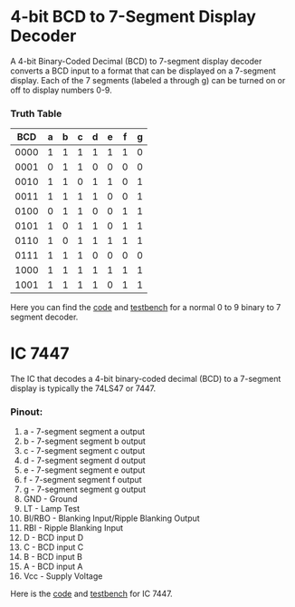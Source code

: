 # 4-bit BCD to 7-Segment Display Decoder

A 4-bit Binary-Coded Decimal (BCD) to 7-segment display decoder converts a BCD input to a format that can be displayed on a 7-segment display. Each of the 7 segments (labeled a through g) can be turned on or off to display numbers 0-9.

### Truth Table

| BCD | a | b | c | d | e | f | g |
|-----|---|---|---|---|---|---|---|
| 0000| 1 | 1 | 1 | 1 | 1 | 1 | 0 |  // 0
| 0001| 0 | 1 | 1 | 0 | 0 | 0 | 0 |  // 1
| 0010| 1 | 1 | 0 | 1 | 1 | 0 | 1 |  // 2
| 0011| 1 | 1 | 1 | 1 | 0 | 0 | 1 |  // 3
| 0100| 0 | 1 | 1 | 0 | 0 | 1 | 1 |  // 4
| 0101| 1 | 0 | 1 | 1 | 0 | 1 | 1 |  // 5
| 0110| 1 | 0 | 1 | 1 | 1 | 1 | 1 |  // 6
| 0111| 1 | 1 | 1 | 0 | 0 | 0 | 0 |  // 7
| 1000| 1 | 1 | 1 | 1 | 1 | 1 | 1 |  // 8
| 1001| 1 | 1 | 1 | 1 | 0 | 1 | 1 |  // 9

Here you can find the [code](bcd_to_7seg.v) and [testbench](bcd_to_7seg_tb.v) for a normal 0 to 9 binary to 7 segment decoder.

# IC 7447

The IC that decodes a 4-bit binary-coded decimal (BCD) to a 7-segment display is typically the 74LS47 or 7447. 

### Pinout:
1. a - 7-segment segment a output
2. b - 7-segment segment b output
3. c - 7-segment segment c output
4. d - 7-segment segment d output
5. e - 7-segment segment e output
6. f - 7-segment segment f output
7. g - 7-segment segment g output
8. GND - Ground
9. LT - Lamp Test
10. BI/RBO - Blanking Input/Ripple Blanking Output
11. RBI - Ripple Blanking Input
12. D - BCD input D
13. C - BCD input C
14. B - BCD input B
15. A - BCD input A
16. Vcc - Supply Voltage

Here is the [code](ic7447.v) and [testbench](ic7447_tb.v) for IC 7447.